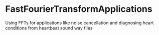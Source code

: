 # FastFourierTransformApplications
Using FFTs for applications like noise cancellation and diagnosing heart conditions from heartbeat sound wav files
